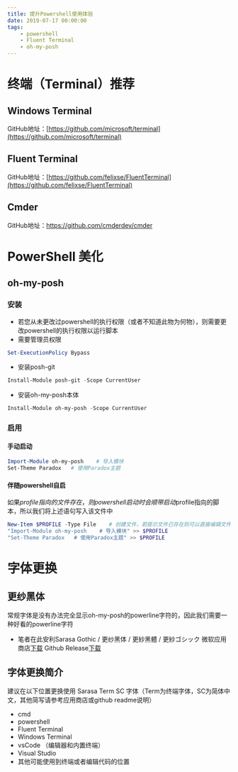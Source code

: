 ```yaml
---
title: 提升Powershell使用体验
date: 2019-07-17 00:00:00
tags:
    - powershell
    - Fluent Terminal
    - oh-my-posh
---
```


# 终端（Terminal）推荐

## Windows Terminal

GitHub地址：[https://github.com/microsoft/terminal](https://github.com/microsoft/terminal)

## Fluent Terminal

GitHub地址：[https://github.com/felixse/FluentTerminal](https://github.com/felixse/FluentTerminal)

## Cmder

GitHub地址：https://github.com/cmderdev/cmder

# PowerShell 美化

## oh-my-posh

### 安装

* 若您从未更改过powershell的执行权限（或者不知道此物为何物），则需要更改powershell的执行权限以运行脚本
* 需要管理员权限
``` powershell
Set-ExecutionPolicy Bypass
```
* 安装posh-git
``` powershell
Install-Module posh-git -Scope CurrentUser
```
* 安装oh-my-posh本体
``` powershell
Install-Module oh-my-posh -Scope CurrentUser
```
### 启用

#### 手动启动

``` powershell
Import-Module oh-my-posh    # 导入模块
Set-Theme Paradox   # 使用Paradox主题
```
#### 伴随powershell自启

如果$profile指向的文件存在，则powershell启动时会顺带启动$profile指向的脚本，所以我们将上述语句写入该文件中
``` powershell
New-Item $PROFILE -Type File    # 创建文件，若提示文件已存在则可以直接编辑文件
"Import-Module oh-my-posh    # 导入模块" >> $PROFILE
"Set-Theme Paradox   # 使用Paradox主题" >> $PROFILE
```
# 字体更换

## 更纱黑体

常规字体是没有办法完全显示oh-my-posh的powerline字符的，因此我们需要一种好看的powerline字符
* 笔者在此安利Sarasa Gothic / 更纱黑体 / 更紗黑體 / 更紗ゴシック
微软应用商店[下载](https://www.microsoft.com/store/productId/9MW0M424NCZ7)
Github Release[下载](https://github.com/be5invis/Sarasa-Gothic/releases)
## 字体更换简介
建议在以下位置更换使用 Sarasa Term SC 字体（Term为终端字体，SC为简体中文，其他简写请参考应用商店或github readme说明）
* cmd
* powershell
* Fluent Terminal
* Windows Terminal
* vsCode （编辑器和内置终端）
* Visual Studio
* 其他可能使用到终端或者编辑代码的位置